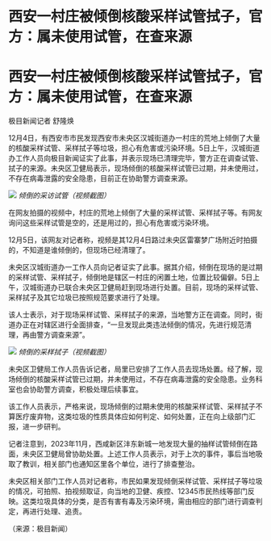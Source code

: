 # 西安一村庄被倾倒核酸采样试管拭子，官方：属未使用试管，在查来源

# 西安一村庄被倾倒核酸采样试管拭子，官方：属未使用试管，在查来源

极目新闻记者 舒隆焕

12月4日，有西安市市民发现西安市未央区汉城街道办一村庄的荒地上倾倒了大量的核酸采样试管、采样拭子等垃圾，担心有危害或污染环境。5日上午，汉城街道办工作人员向极目新闻证实了此事，并表示现场已清理完毕，警方正在调查试管、拭子的来源。未央区卫健局表示，现场倾倒的核酸采样试管已过期，并未使用过，不存在病毒泄露的安全隐患，目前正在协助警方调查来源。

![](https://inews.gtimg.com/om_bt/OIgPCih0-ggs53ZEz8dwHP2BnQaqhrHP7cIVDLENvA4HcAA/1000)
_倾倒的采访试管（视频截图）_

在网友拍摄的视频中，村庄的荒地上倾倒了大量的采样试管、采样拭子等。有网友询问这些采样试管是空的，还是用过的，担心有危害或污染环境。

12月5日，该网友对记者称，视频是其12月4日路过未央区雷寨梦广场附近时拍摄的，不知道是谁倾倒的，但现场已经清理了。

未央区汉城街道办一工作人员向记者证实了此事。据其介绍，倾倒在现场的是过期的采样试管、采样拭子，倾倒地是辖区一村庄的闲置土地，位置比较偏僻。5日上午，汉城街道办已联合未央区卫健局赶到现场进行处置。目前，现场的采样试管、采样拭子及其它垃圾已按照规范要求进行了处理。

该人士表示，对于现场采样试管、采样拭子的来源，当地警方正在调查。同时，街道办正在对辖区进行全面排查，“一旦发现此类违法倾倒的情况，先进行规范清理，再由警方调查来源”。

![](https://inews.gtimg.com/om_bt/O0K0u5SAepZnkffEc3wepIh6leYBTg0H9CL3iRqNc0lOcAA/1000)
_倾倒的采样拭子（视频截图）_

未央区卫健局工作人员告诉记者，局里已安排了工作人员去现场处置。经了解，现场倾倒的核酸采样试管已过期，并未使用过，不存在病毒泄露的安全隐患。业务科室也会协助警方调查，积极处理后续事宜。

该工作人员表示，严格来说，现场倾倒的过期未使用的核酸采样试管、采样拭子不算医疗废弃物，这类垃圾的性质具体应如何判定、如何处置，正在向上级部门汇报，进一步研判。

记者注意到，2023年11月，西咸新区沣东新城一地发现大量的抽样试管倾倒在路面，未央区卫健局曾协助处置。上述工作人员表示，对于上次的事件，事后当地吸取了教训，相关部门也通知区里各个单位，进行了排查整治。

未央区相关部门工作人员对记者称，市民如果发现倾倒采样试管、采样拭子等垃圾的情况，可拍照、拍视频取证，向当地的卫健、疾控、12345市民热线等部门反映。这类垃圾具体的分类，是否有害有毒及污染环境，需由相应的部门进行调查判定，再进行处理、追责。

（来源：极目新闻）

